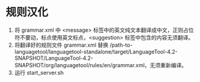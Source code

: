 # 规则汉化

1. 将 grammar.xml 中 \<message\> 标签中的英文纯文本翻译成中文，正则占位符不要动，标点使用英文标点，\<suggestion\> 标签中包含的内容无须翻译。
2. 将翻译好的规则文件 grammar.xml 替换 /path-to-languagetool/languagetool-standalone/target/LanguageTool-4.2-SNAPSHOT/LanguageTool-4.2-SNAPSHOT/org/languagetool/rules/en/grammar.xml，无须重新编译。
3. 运行 start_server.sh